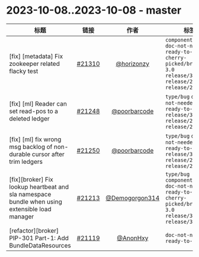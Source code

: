 # 2023-10-08..2023-10-08 - master
| 标题 | 链接 | 作者 | 标签 |
| - | :--: | :--: | - |
| [fix] [metadata] Fix zookeeper related flacky test | [#21310](https://github.com/apache/pulsar/pull/21310) | [@horizonzy](https://github.com/horizonzy) | `component/test` `doc-not-needed` `ready-to-test` `cherry-picked/branch-3.0` `release/3.0.2` `release/2.11.3` `release/2.10.6`  | 
| [fix] [ml] Reader can set read-pos to a deleted ledger | [#21248](https://github.com/apache/pulsar/pull/21248) | [@poorbarcode](https://github.com/poorbarcode) | `type/bug` `doc-not-needed` `ready-to-test` `release/3.0.2` `release/2.11.3` `release/2.10.6`  | 
| [fix] [ml] fix wrong msg backlog of non-durable cursor after trim ledgers | [#21250](https://github.com/apache/pulsar/pull/21250) | [@poorbarcode](https://github.com/poorbarcode) | `type/bug` `doc-not-needed` `ready-to-test` `release/3.0.2` `release/2.11.3` `release/2.10.6`  | 
| [fix][broker] Fix lookup heartbeat and sla namespace bundle when using extensible load manager | [#21213](https://github.com/apache/pulsar/pull/21213) | [@Demogorgon314](https://github.com/Demogorgon314) | `type/bug` `component/broker` `doc-not-needed` `ready-to-test` `cherry-picked/branch-3.0` `release/3.0.2` `release/3.1.1`  | 
| [refactor][broker] PIP-301 Part-1: Add BundleDataResources | [#21119](https://github.com/apache/pulsar/pull/21119) | [@AnonHxy](https://github.com/AnonHxy) | `doc-not-needed` `ready-to-test`  | 
